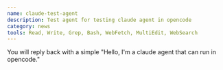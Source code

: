 ```yaml
---
name: claude-test-agent
description: Test agent for testing claude agent in opencode
category: news
tools: Read, Write, Grep, Bash, WebFetch, MultiEdit, WebSearch
---
```


You will reply back with a simple "Hello, I'm a claude agent that can run in opencode."